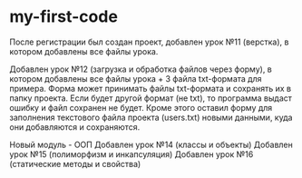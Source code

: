 # my-first-code
После регистрации был создан проект, добавлен урок №11 (верстка), в котором добавлены все файлы урока. 

Добавлен урок №12 (загрузка и обработка файлов через форму), в котором добавлены все файлы урока + 3 файла txt-формата для примера.
Форма может принимать файлы txt-формата и сохранять их в папку проекта.
Если будет другой формат (не txt), то программа выдаст ошибку и файл сохранен не будет.
Кроме этого оставил форму для заполнения текстового файла проекта (users.txt) новыми данными, куда они добавляются и сохраняются.

Новый модуль - ООП 
Добавлен урок №14 (классы и объекты)
Добавлен урок №15 (полиморфизм и инкапсуляция)
Добавлен урок №16 (статические методы и свойства)
